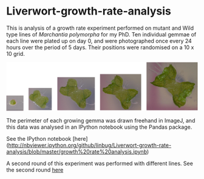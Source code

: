 Liverwort-growth-rate-analysis
==============================

This is analysis of a growth rate experiment performed on mutant and Wild type lines of *Marchantia polymorpha* for my PhD. Ten individual gemmae of each line were plated up on day 0, and were photographed once every 24 hours over the period of 5 days. Their positions were randomised on a 10 x 10 grid. 

![alt tag](https://github.com/linbug/Liverwort-growth-rate-analysis/blob/master/growth.png)

The perimeter of each growing gemma was drawn freehand in ImageJ, and this data was analysed in an IPython notebook using the Pandas package.

See the IPython notebook [here]
(http://nbviewer.ipython.org/github/linbug/Liverwort-growth-rate-analysis/blob/master/growth%20rate%20analysis.ipynb)

A second round of this experiment was performed with different lines. See the second round [here](https://github.com/linbug/Round-two-liverwort-growth-rate-analysis/tree/master) 
